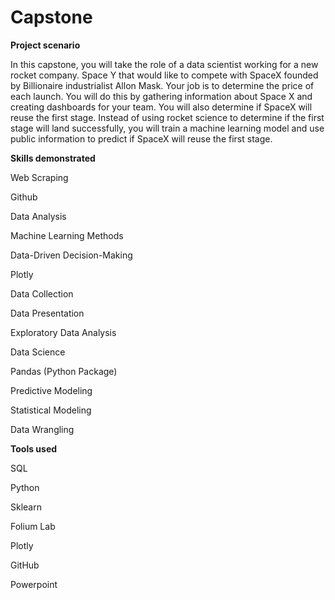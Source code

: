 # Capstone
**Project scenario**

In this capstone, you will take the role of a data scientist working for a new rocket company. Space Y that would like to compete with SpaceX founded by Billionaire industrialist Allon Mask. Your job is to determine the price of each launch. You will do this by gathering information about Space X and creating dashboards for your team. You will also determine if SpaceX will reuse the first stage. Instead of using rocket science to determine if the first stage will land successfully, you will train a machine learning model and use public information to predict if SpaceX will reuse the first stage.

**Skills demonstrated**

Web Scraping

Github

Data Analysis

Machine Learning Methods

Data-Driven Decision-Making

Plotly

Data Collection

Data Presentation

Exploratory Data Analysis

Data Science

Pandas (Python Package)

Predictive Modeling

Statistical Modeling

Data Wrangling

**Tools used**

SQL

Python

Sklearn

Folium Lab

Plotly

GitHub

Powerpoint
